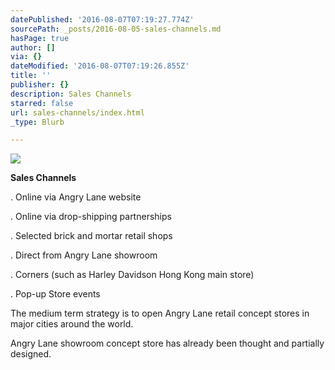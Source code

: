 ```yaml
---
datePublished: '2016-08-07T07:19:27.774Z'
sourcePath: _posts/2016-08-05-sales-channels.md
hasPage: true
author: []
via: {}
dateModified: '2016-08-07T07:19:26.855Z'
title: ''
publisher: {}
description: Sales Channels
starred: false
url: sales-channels/index.html
_type: Blurb

---
```

![](https://the-grid-user-content.s3-us-west-2.amazonaws.com/5770cd71-c6d6-4b23-a3d4-37fd640ea956.jpg)

**Sales Channels**

. Online via Angry Lane website

. Online via drop-shipping partnerships

. Selected brick and mortar retail shops

. Direct from Angry Lane showroom

. Corners (such as Harley Davidson Hong Kong main store)

. Pop-up Store events

The medium term strategy is to open Angry Lane retail concept stores in major cities around the world.

Angry Lane showroom concept store has already been thought and partially designed.
